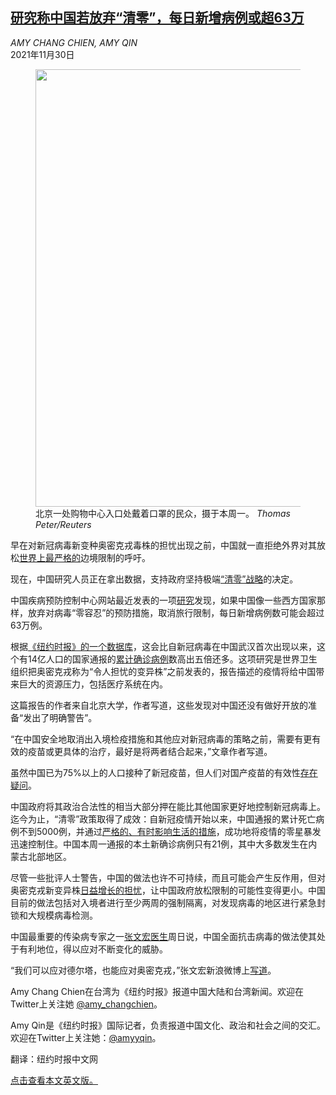 <!--1638238022000-->
[研究称中国若放弃“清零”，每日新增病例或超63万](https://cn.nytimes.com/china/20211130/china-defends-its-zero-tolerance-approach-to-the-virus/)
------

<address>AMY CHANG CHIEN, AMY QIN</address><time pudate="2021-11-30 09:54:51" datetime="2021-11-30 09:54:51">2021年11月30日</time><figure><img src="https://images.weserv.nl/?url=static01.nyt.com/images/2021/11/29/world/29virus-briefing-china-02/merlin_198522678_f12f0356-973a-4ba5-a570-98c56172fcc2-master1050.jpg" width="1050" height="700"><figcaption>北京一处购物中心入口处戴着口罩的民众，摄于本周一。 <cite>Thomas Peter/Reuters</cite></figcaption></figure><section><p>早在对新冠病毒新变种奥密克戎毒株的担忧出现之前，中国就一直拒绝外界对其放松<a href="https://cn.nytimes.com/business/20210324/china-coronavirus-borders/" title="Link: https://cn.nytimes.com/business/20210324/china-coronavirus-borders/">世界上最严格的</a>边境限制的呼吁。</p><p>现在，中国研究人员正在拿出数据，支持政府坚持极端<a href="https://cn.nytimes.com/china/20211029/china-zero-covid-virus/" title="Link: https://cn.nytimes.com/china/20211029/china-zero-covid-virus/">“清零”战略</a>的决定。</p><p>中国疾病预防控制中心网站最近发表的一项<a rel="noopener noreferrer" target="_blank" href="http://weekly.chinacdc.cn/en/article/doi/10.46234/ccdcw2021.245">研究</a>发现，如果中国像一些西方国家那样，放弃对病毒“零容忍”的预防措施，取消旅行限制，每日新增病例数可能会超过63万例。</p><p>根据<a href="https://www.nytimes.com/interactive/2021/world/covid-cases.html" title="Link: https://www.nytimes.com/interactive/2021/world/covid-cases.html">《纽约时报》的一个数据库</a>，这会比自新冠病毒在中国武汉首次出现以来，这个有14亿人口的国家通报的<a rel="noopener noreferrer" target="_blank" href="http://www.nhc.gov.cn/xcs/yqtb/202111/04237d963c634981aba4070413d58ecc.shtml">累计确诊病例</a>数高出五倍还多。这项研究是世界卫生组织把奥密克戎称为“令人担忧的变异株”之前发表的，报告描述的疫情将给中国带来巨大的资源压力，包括医疗系统在内。</p><p>这篇报告的作者来自北京大学，作者写道，这些发现对中国还没有做好开放的准备“发出了明确警告”。</p><p>“在中国安全地取消出入境检疫措施和其他应对新冠病毒的策略之前，需要有更有效的疫苗或更具体的治疗，最好是将两者结合起来，”文章作者写道。</p><p>虽然中国已为75%以上的人口接种了新冠疫苗，但人们对国产疫苗的有效性<a href="https://cn.nytimes.com/world/20210623/china-vaccines-covid-outbreak/">存在疑问</a>。</p><p>中国政府将其政治合法性的相当大部分押在能比其他国家更好地控制新冠病毒上。迄今为止，“清零”政策取得了成效：自新冠疫情开始以来，中国通报的累计死亡病例不到5000例，并通过<a href="https://cn.nytimes.com/china/20211108/china-coronavirus-ruili/" title="Link: https://cn.nytimes.com/china/20211108/china-coronavirus-ruili/">严格的、有时影响生活的措施</a>，成功地将疫情的零星暴发迅速控制住。中国本周一通报的本土新确诊病例只有21例，其中大多数发生在内蒙古北部地区。</p><p>尽管一些批评人士警告，中国的做法也许不可持续，而且可能会产生反作用，但对奥密克戎新变异株<a href="https://www.nytimes.com/2021/11/27/us/omicron-variant-pandemic.html" title="Link: https://www.nytimes.com/2021/11/27/us/omicron-variant-pandemic.html">日益增长的担忧</a>，让中国政府放松限制的可能性变得更小。中国目前的做法包括对入境者进行至少两周的强制隔离，对发现病毒的地区进行紧急封锁和大规模病毒检测。</p><p>中国最重要的传染病专家之一<a href="https://cn.nytimes.com/china/20210312/china-covid19-zhang-wenhong/">张文宏医生</a>周日说，中国全面抗击病毒的做法使其处于有利地位，得以应对不断变化的威胁。</p><p>“我们可以应对德尔塔，也能应对奥密克戎，”张文宏新浪微博上<a rel="noopener noreferrer" target="_blank" href="https://weibo.com/7454177482/L3yyDw6DW" title="Link: https://weibo.com/7454177482/L3yyDw6DW">写道</a>。</p></section><footer><p>Amy Chang Chien在台湾为《纽约时报》报道中国大陆和台湾新闻。欢迎在Twitter上关注她 <a rel="nofollow" target="_blank" href="https://twitter.com/amy_changchien">@amy_changchien</a>。</p><p>Amy Qin是《纽约时报》国际记者，负责报道中国文化、政治和社会之间的交汇。欢迎在Twitter上关注她：<a rel="nofollow" target="_blank" href="https://twitter.com/amyyqin">@amyyqin</a>。</p><p>翻译：纽约时报中文网</p><p><a rel="nofollow" target="_blank" href="https://www.nytimes.com/live/2021/11/29/world/omicron-variant-covid/china-defends-its-zero-tolerance-approach-to-the-virus">点击查看本文英文版。</a></p></footer>
